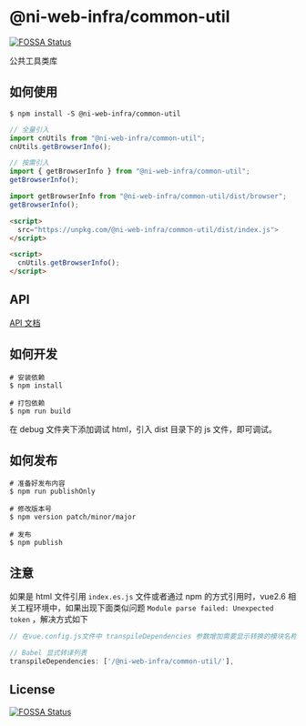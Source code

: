 # @ni-web-infra/common-util
[![FOSSA Status](https://app.fossa.com/api/projects/git%2Bgithub.com%2FNI-Web-Infra-Team%2Fcommon-util.svg?type=shield)](https://app.fossa.com/projects/git%2Bgithub.com%2FNI-Web-Infra-Team%2Fcommon-util?ref=badge_shield)


公共工具类库

## 如何使用

```shell
$ npm install -S @ni-web-infra/common-util
```

```js
// 全量引入
import cnUtils from "@ni-web-infra/common-util";
cnUtils.getBrowserInfo();

// 按需引入
import { getBrowserInfo } from "@ni-web-infra/common-util";
getBrowserInfo();

import getBrowserInfo from "@ni-web-infra/common-util/dist/browser";
getBrowserInfo();
```

```html
<script>
  src="https://unpkg.com/@ni-web-infra/common-util/dist/index.js">
</script>

<script>
  cnUtils.getBrowserInfo();
</script>
```

## API

[API 文档](https://unpkg.com/@ni-web-infra/common-util/dist/docs/index.html)

## 如何开发

```shell
# 安装依赖
$ npm install

# 打包依赖
$ npm run build
```

在 debug 文件夹下添加调试 html，引入 dist 目录下的 js 文件，即可调试。

## 如何发布

```shell
# 准备好发布内容
$ npm run publishOnly

# 修改版本号
$ npm version patch/minor/major

# 发布
$ npm publish
```

## 注意

如果是 html 文件引用 `index.es.js` 文件或者通过 npm 的方式引用时，vue2.6 相关工程环境中，如果出现下面类似问题 `Module parse failed: Unexpected token` ，解决方式如下

```js
// 在vue.config.js文件中 transpileDependencies 参数增加需要显示转换的模块名称

// Babel 显式转译列表
transpileDependencies: ['/@ni-web-infra/common-util/'],
```

## License
[![FOSSA Status](https://app.fossa.com/api/projects/git%2Bgithub.com%2FNI-Web-Infra-Team%2Fcommon-util.svg?type=large)](https://app.fossa.com/projects/git%2Bgithub.com%2FNI-Web-Infra-Team%2Fcommon-util?ref=badge_large)